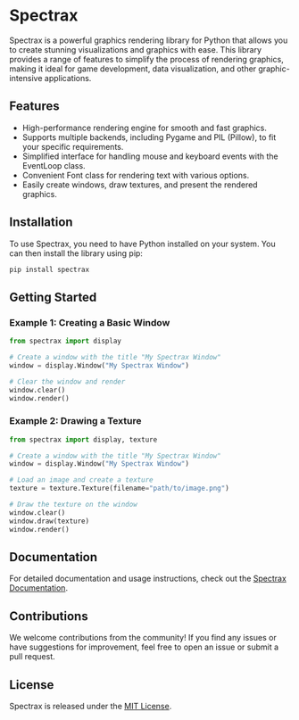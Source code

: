 # Spectrax

Spectrax is a powerful graphics rendering library for Python that allows you to create stunning visualizations and graphics with ease. This library provides a range of features to simplify the process of rendering graphics, making it ideal for game development, data visualization, and other graphic-intensive applications.

## Features

- High-performance rendering engine for smooth and fast graphics.
- Supports multiple backends, including Pygame and PIL (Pillow), to fit your specific requirements.
- Simplified interface for handling mouse and keyboard events with the EventLoop class.
- Convenient Font class for rendering text with various options.
- Easily create windows, draw textures, and present the rendered graphics.

## Installation

To use Spectrax, you need to have Python installed on your system. You can then install the library using pip:

```bash
pip install spectrax
```

## Getting Started

### Example 1: Creating a Basic Window

```python
from spectrax import display

# Create a window with the title "My Spectrax Window"
window = display.Window("My Spectrax Window")

# Clear the window and render
window.clear()
window.render()
```

### Example 2: Drawing a Texture

```python
from spectrax import display, texture

# Create a window with the title "My Spectrax Window"
window = display.Window("My Spectrax Window")

# Load an image and create a texture
texture = texture.Texture(filename="path/to/image.png")

# Draw the texture on the window
window.clear()
window.draw(texture)
window.render()
```

## Documentation

For detailed documentation and usage instructions, check out the [Spectrax Documentation](https://github.com/XMSX-Designer/spectrax/wiki).

## Contributions

We welcome contributions from the community! If you find any issues or have suggestions for improvement, feel free to open an issue or submit a pull request.

## License

Spectrax is released under the [MIT License](https://github.com/XMSX-Designer/spectrax/blob/main/LICENSE).
